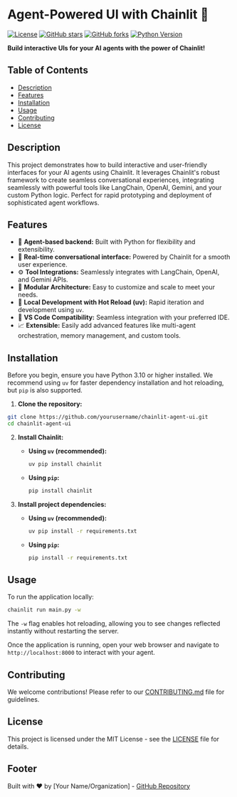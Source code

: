 # Agent-Powered UI with Chainlit 🚀

[![License](https://img.shields.io/badge/License-MIT-blue.svg)](https://opensource.org/licenses/MIT)
[![GitHub stars](https://img.shields.io/github/stars/yourusername/chainlit-agent-ui.svg?style=social)](https://github.com/yourusername/chainlit-agent-ui)
[![GitHub forks](https://img.shields.io/github/forks/yourusername/chainlit-agent-ui.svg?style=social)](https://github.com/yourusername/chainlit-agent-ui)
[![Python Version](https://img.shields.io/badge/python-3.10+-blue.svg)](https://www.python.org/)


**Build interactive UIs for your AI agents with the power of Chainlit!**

## Table of Contents

* [Description](#description)
* [Features](#features)
* [Installation](#installation)
* [Usage](#usage)
* [Contributing](#contributing)
* [License](#license)


## Description

This project demonstrates how to build interactive and user-friendly interfaces for your AI agents using Chainlit.  It leverages Chainlit's robust framework to create seamless conversational experiences, integrating seamlessly with powerful tools like LangChain, OpenAI, Gemini, and your custom Python logic.  Perfect for rapid prototyping and deployment of sophisticated agent workflows.


## Features

* 🧠 **Agent-based backend:**  Built with Python for flexibility and extensibility.
* 💬 **Real-time conversational interface:**  Powered by Chainlit for a smooth user experience.
* ⚙️ **Tool Integrations:**  Seamlessly integrates with LangChain, OpenAI, and Gemini APIs.
* 📂 **Modular Architecture:**  Easy to customize and scale to meet your needs.
* 🧪 **Local Development with Hot Reload (uv):**  Rapid iteration and development using `uv`.
* 🧱 **VS Code Compatibility:**  Seamless integration with your preferred IDE.
* 📈 **Extensible:**  Easily add advanced features like multi-agent orchestration, memory management, and custom tools.


## Installation

Before you begin, ensure you have Python 3.10 or higher installed.  We recommend using `uv` for faster dependency installation and hot reloading, but `pip` is also supported.


1. **Clone the repository:**

```bash
git clone https://github.com/yourusername/chainlit-agent-ui.git
cd chainlit-agent-ui
```

2. **Install Chainlit:**

   * **Using `uv` (recommended):**

     ```bash
     uv pip install chainlit
     ```

   * **Using `pip`:**

     ```bash
     pip install chainlit
     ```

3. **Install project dependencies:**

   * **Using `uv` (recommended):**

     ```bash
     uv pip install -r requirements.txt
     ```

   * **Using `pip`:**

     ```bash
     pip install -r requirements.txt
     ```


## Usage

To run the application locally:

```bash
chainlit run main.py -w
```

The `-w` flag enables hot reloading, allowing you to see changes reflected instantly without restarting the server.

Once the application is running, open your web browser and navigate to `http://localhost:8000` to interact with your agent.


## Contributing

We welcome contributions! Please refer to our [CONTRIBUTING.md](CONTRIBUTING.md) file for guidelines.


## License

This project is licensed under the MIT License - see the [LICENSE](LICENSE) file for details.


## Footer

Built with ❤️ by [Your Name/Organization]  -  [GitHub Repository](https://github.com/yourusername/chainlit-agent-ui)